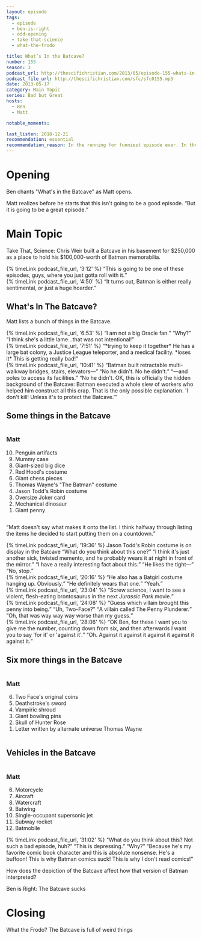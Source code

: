```yaml
---
layout: episode
tags:
  - episode
  - ben-is-right
  - odd-opening
  - take-that-science
  - what-the-frodo

title: What’s In the Batcave?
number: 155
season: 3
podcast_url: http://thescifichristian.com/2013/05/episode-155-whats-in-the-batcave/
podcast_file_url: http://thescifichristian.com/sfc/sfc0155.mp3
date: 2013-05-17
category: Main Topic
series: Bad but Great
hosts:
  - Ben
  - Matt

notable_moments:

last_listen: 2018-12-21
recommendation: essential
recommendation_reason: In the running for funniest episode ever. In the finest SFC tradition, it's basically riffing on Wikipedia, and it is glorious.
---
```

# Opening
Ben chants "What's in the Batcave" as Matt opens.

Matt realizes before he starts that this isn't going to be a good episode. <q class="archivist inline">But it is going to be a great episode.</q>



# Main Topic
Take That, Science: Chris Weir built a Batcave in his basement for $250,000 as a place to hold his $100,000-worth of Batman memorabilia. 

<div class="quote">
  {% timeLink podcast_file_url, '3:12' %}
  <q class="ben">This is going to be one of these episodes, guys, where you just gotta roll with it.</q>
</div>

<div class="quote">
  {% timeLink podcast_file_url, '4:50' %}
  <q class="matt">It turns out, Batman is either really sentimental, or just a huge hoarder.</q>
</div>



## What's In The Batcave? 
Matt lists a bunch of things in the Batcave. 

<div class="quote">
  {% timeLink podcast_file_url, '6:53' %}
  <q class="ben">I am not a big Oracle fan.</q>
  <q class="matt">Why?</q>
  <q class="ben">I think she's a little lame...that was not intentional!</q>
</div>

<div class="quote">
  {% timeLink podcast_file_url, '7:51' %}
  <q class="matt">*trying to keep it together* He has a large bat colony, a Justice League teleporter, and a medical facility. *loses it* This is getting really bad!</q>
</div>

<div class="quote">
  {% timeLink podcast_file_url, '10:41' %}
  <q class="matt">Batman built retractable multi-walkway bridges, stairs, elevators—</q>
  <q class="ben">No he didn't. No he didn't.</q>
  <q class="matt">—and poles to access its facilities.</q>
  <q class="ben">No he didn't. OK, this is officially the hidden background of the Batcave: Batman executed a whole slew of workers who helped him construct all this crap. That is the only possible explanation. 'I don't kill! Unless it's to protect the Batcave.'</q>
</div>

<div class="top-five">
  <h2 class="has-text-centered">Some things in the Batcave</h2>
  <div class="columns">
    <div class="column matt">
      <h3>Matt</h3>
      <ol reversed>
        <li>Penguin artifacts
        <li>Mummy case
        <li>Giant-sized big dice
        <li>Red Hood's costume
        <li>Giant chess pieces
        <li>Thomas Wayne's "The Batman" costume
        <li>Jason Todd's Robin costume
        <li>Oversize Joker card
        <li>Mechanical dinosaur
        <li>Giant penny
      </ol>
    </div>
  </div>
</div>

<q class="archivist inline">Matt doesn't say what makes it onto the list. I think halfway through listing the items he decided to start putting them on a countdown.</q>

<div class="quote">
  {% timeLink podcast_file_url, '19:36' %}
  <span class="quote-context is-size-6">Jason Todd's Robin costume is on display in the Batcave</span>
  <q class="matt">What do you think about this one?</q>
  <q class="ben">I think it's just another sick, twisted memento, and he probably wears it at night in front of the mirror.</q>
  <q class="matt">I have a really interesting fact about this.</q>
  <q class="ben">He likes the tight—</q>
  <q class="matt">No, stop.</q>
</div>

<div class="quote">
  {% timeLink podcast_file_url, '20:16' %}
  <q class="matt">He also has a Batgirl costume hanging up. Obviously.</q>
  <q class="ben">He definitely wears that one.</q>
  <q class="matt">Yeah.</q>
</div>

<div class="quote">
  {% timeLink podcast_file_url, '23:04' %}
  <q class="ben">Screw science, I want to see a violent, flesh-eating brontosaurus in the next <i class="work-title">Jurassic Park</i> movie.</q>
</div>

<div class="quote">
  {% timeLink podcast_file_url, '24:08' %}
  <q class="matt">Guess which villain brought this penny into being.</q>
  <q class="ben">Uh, Two-Face?</q>
  <q class="matt">A villain called The Penny Plunderer.</q>
  <q class="ben">Oh, that was way way way worse than my guess.</q>
</div>

<div class="quote">
  {% timeLink podcast_file_url, '28:06' %}
  <q class="matt">OK Ben, for these I want you to give me the number, counting down from six, and then afterwards I want you to say 'for it' or 'against it'.</q>
  <q class="ben">Oh. Against it against it against it against it against it.</q>
</div>

<div class="top-five">
  <h2 class="has-text-centered">Six more things in the Batcave</h2>
  <div class="columns">
    <div class="column matt">
      <h3>Matt</h3>
      <ol reversed>
        <li>Two Face's original coins
        <li>Deathstroke's sword
        <li>Vampiric shroud 
        <li>Giant bowling pins
        <li>Skull of Hunter Rose
        <li>Letter written by alternate universe Thomas Wayne
      </ol>
    </div>
  </div>
</div>

<div class="top-five">
  <h2 class="has-text-centered">Vehicles in the Batcave</h2>
  <div class="columns">
    <div class="column matt">
      <h3>Matt</h3>
      <ol>
        <li value='6'>Motorcycle
        <li>Aircraft
        <li>Watercraft
        <li>Batwing 
        <li>Single-occupant supersonic jet
        <li>Subway rocket 
        <li>Batmobile
      </ol>
    </div>
  </div>
</div>

<div class="quote">
  {% timeLink podcast_file_url, '31:02' %}
  <q class="matt">What do you think about this? Not such a bad episode, huh?</q>
  <q class="ben">This is depressing.</q>
  <q class="matt">Why?</q>
  <q class="ben">Because he's my favorite comic book character and this is absolute nonsense. He's a buffoon! This is why Batman comics suck! This is why I don't read comics!</q>
</div>

How does the depiction of the Batcave affect how that version of Batman interpreted? 

Ben is Right: The Batcave sucks



# Closing
What the Frodo? The Batcave is full of weird things 